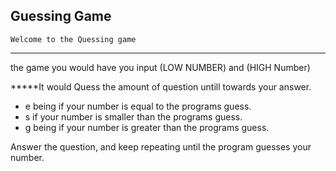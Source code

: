 ## Guessing Game



	Welcome to the Quessing game
 ****************************************

the game you would have you input (LOW NUMBER) and (HIGH Number)

 *****It would Quess the amount of question untill towards your answer.

- e being if your number is equal to the programs guess.
- s if your number is smaller than the programs guess.
- g being if your number is greater than the programs guess. 

 Answer the question, and keep repeating until the program guesses your number.
